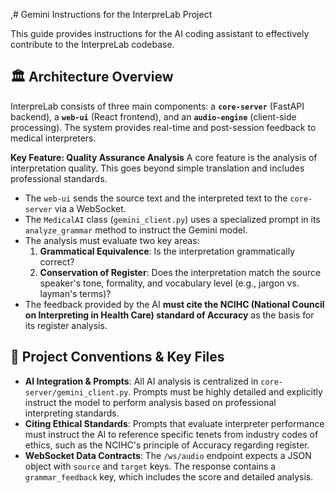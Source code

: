 ,# Gemini Instructions for the InterpreLab Project

This guide provides instructions for the AI coding assistant to effectively contribute to the InterpreLab codebase.

## 🏛️ Architecture Overview

InterpreLab consists of three main components: a **`core-server`** (FastAPI backend), a **`web-ui`** (React frontend), and an **`audio-engine`** (client-side processing). The system provides real-time and post-session feedback to medical interpreters.

**Key Feature: Quality Assurance Analysis**
A core feature is the analysis of interpretation quality. This goes beyond simple translation and includes professional standards.
-   The `web-ui` sends the source text and the interpreted text to the `core-server` via a WebSocket.
-   The `MedicalAI` class (`gemini_client.py`) uses a specialized prompt in its `analyze_grammar` method to instruct the Gemini model.
-   The analysis must evaluate two key areas:
    1.  **Grammatical Equivalence**: Is the interpretation grammatically correct?
    2.  **Conservation of Register**: Does the interpretation match the source speaker's tone, formality, and vocabulary level (e.g., jargon vs. layman's terms)?
-   The feedback provided by the AI **must cite the NCIHC (National Council on Interpreting in Health Care) standard of Accuracy** as the basis for its register analysis.

## 📝 Project Conventions & Key Files

* **AI Integration & Prompts**: All AI analysis is centralized in `core-server/gemini_client.py`. Prompts must be highly detailed and explicitly instruct the model to perform analysis based on professional interpreting standards.
* **Citing Ethical Standards**: Prompts that evaluate interpreter performance must instruct the AI to reference specific tenets from industry codes of ethics, such as the NCIHC's principle of Accuracy regarding register.
* **WebSocket Data Contracts**: The `/ws/audio` endpoint expects a JSON object with `source` and `target` keys. The response contains a `grammar_feedback` key, which includes the score and detailed analysis.
